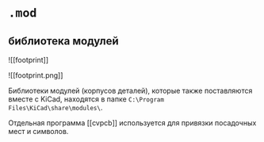 # `.mod`
## библиотека модулей
![[footprint]]

![[footprint.png]]

Библиотеки модулей (корпусов деталей), которые также поставляются вместе с KiCad, находятся в папке `C:\Program Files\KiCad\share\modules\`.

Отдельная программа [[cvpcb]] используется для привязки посадочных мест и символов.
